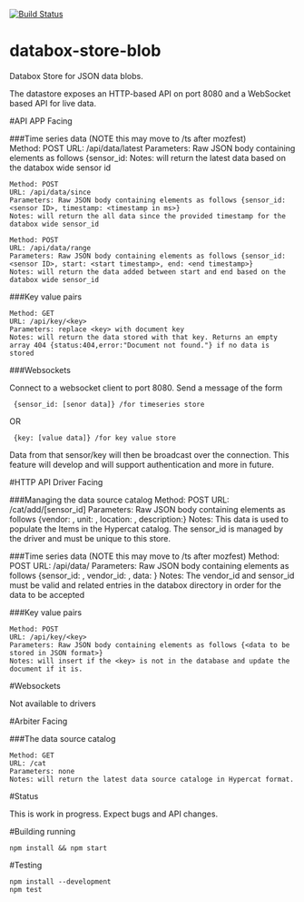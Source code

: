 [![Build Status](https://travis-ci.org/me-box/databox-store-blob.svg?branch=master)](https://travis-ci.org/me-box/databox-store-blob)

# databox-store-blob

Databox Store for JSON data blobs. 

The datastore exposes an HTTP-based API on port 8080 and a WebSocket based API for live data.


#API APP Facing

###Time series data (NOTE this may move to /ts after mozfest)  
    Method: POST
    URL: /api/data/latest
    Parameters: Raw JSON body containing elements as follows {sensor_id: <sensor ID>
    Notes: will return the latest data based on the databox wide sensor id
    
    Method: POST
    URL: /api/data/since
    Parameters: Raw JSON body containing elements as follows {sensor_id: <sensor ID>, timestamp: <timestamp in ms>}
    Notes: will return the all data since the provided timestamp for the databox wide sensor_id
    
    Method: POST
    URL: /api/data/range
    Parameters: Raw JSON body containing elements as follows {sensor_id: <sensor ID>, start: <start timestamp>, end: <end timestamp>}
    Notes: will return the data added between start and end based on the databox wide sensor_id

###Key value pairs

    Method: GET
    URL: /api/key/<key>
    Parameters: replace <key> with document key 
    Notes: will return the data stored with that key. Returns an empty array 404 {status:404,error:"Document not found."} if no data is stored

###Websockets 

Connect to a websocket client to port 8080. Send a message of the form 

     {sensor_id: [senor data]} /for timeseries store
     
OR
     
     {key: [value data]} /for key value store
     
Data from that sensor/key will then be broadcast over the connection. This feature will develop and will support authentication and more in future.


#HTTP API Driver Facing

###Managing the data source catalog
    Method: POST
    URL: /cat/add/[sensor_id] 
    Parameters: Raw JSON body containing elements as follows {vendor: <vendor name>, unit: <measurement unit>, location: <Sensor location>, description:<human readable description>}
    Notes: This data is used to populate the Items in the Hypercat catalog. The sensor_id is managed by the driver and must be unique to this store. 
    
###Time series data (NOTE this may move to /ts after mozfest)
    Method: POST
    URL: /api/data/
    Parameters: Raw JSON body containing elements as follows {sensor_id: <sensor ID>, vendor_id: <vendor ID>, data: <json blob to store>}
    Notes: The vendor_id and sensor_id must be valid and related entries in the databox directory in order for the data to be accepted
    
###Key value pairs

    Method: POST
    URL: /api/key/<key>
    Parameters: Raw JSON body containing elements as follows {<data to be stored in JSON format>}
    Notes: will insert if the <key> is not in the database and update the document if it is.


#Websockets 

Not available to drivers

#Arbiter Facing

###The data source catalog

    Method: GET
    URL: /cat
    Parameters: none
    Notes: will return the latest data source cataloge in Hypercat format. 
    

#Status

This is work in progress. Expect bugs and API changes.

#Building running

    npm install && npm start

#Testing

    npm install --development 
    npm test
